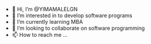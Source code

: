 - 👋 Hi, I’m @YIMAMALELGN
- 👀 I’m interested in to develop software programs 
- 🌱 I’m currently learning MBA 
- 💞️ I’m looking to collaborate on software programming 
- 📫 How to reach me ...

<!---
YIMAMALELGN/YIMAMALELGN is a ✨ special ✨ repository because its `README.md` (this file) appears on your GitHub profile.
You can click the Preview link to take a look at your changes.
--->
